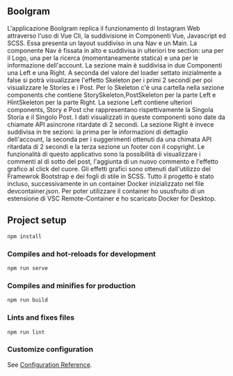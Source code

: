 ## Boolgram
L'applicazione Boolgram replica il funzionamento di Instagram Web attraverso l'uso di Vue Cli, la suddivisione in Componenti Vue, Javascript ed SCSS.
Essa presenta un layout suddiviso in una Nav e un Main.
La componente Nav è fissata in alto e suddivisa in ulteriori tre section: una per il Logo, una per la ricerca (momentaneamente statica) e una per le informazione dell'account. 
La sezione main è suddivisa in due Componenti una Left e una Right. A seconda del valore del loader settato inizialmente a false si potrà visualizzare l'effetto Skeleton per i primi 2 secondi per poi visualizzare le Stories e i Post.
Per lo Skeleton c'è una cartella nella sezione components che contiene StorySkeleton,PostSkeleton per la parte Left e HintSkeleton per la parte Right.
La sezione Left contiene ulteriori components, Story e Post che rappresentano rispettivamente la Singola Storia e il Singolo Post. I dati visualizzati in queste componenti sono date da chiamate API asincrone ritardate di 2 secondi.
La sezione Right è invece suddivisa in tre sezioni:
la prima per le informazioni di dettaglio dell'account,
la seconda per i suggerimenti ottenuti da una chimata API ritardata di 2 secondi e la terza sezione un footer con il copyright.
Le funzionalità di questo applicativo sono la possibilità di visualizzare i commenti al di sotto del post, l'aggiunta di un nuovo commento e l'effetto grafico al click del cuore.
Gli effetti grafici sono ottenuti dall'utilizzo del Framewrok Bootstrap e dei fogli di stile in SCSS.
Tutto il progetto è stato incluso, successivamente in un container Docker inizializzato nel file devcontainer.json.
Per poter utilizzare il container ho ususfruito di un estensione di VSC Remote-Container e ho scaricato Docker for Desktop.
## Project setup
```
npm install
```
### Compiles and hot-reloads for development
```
npm run serve
```
### Compiles and minifies for production
```
npm run build
```

### Lints and fixes files
```
npm run lint
```
### Customize configuration
See [Configuration Reference](https://cli.vuejs.org/config/).
